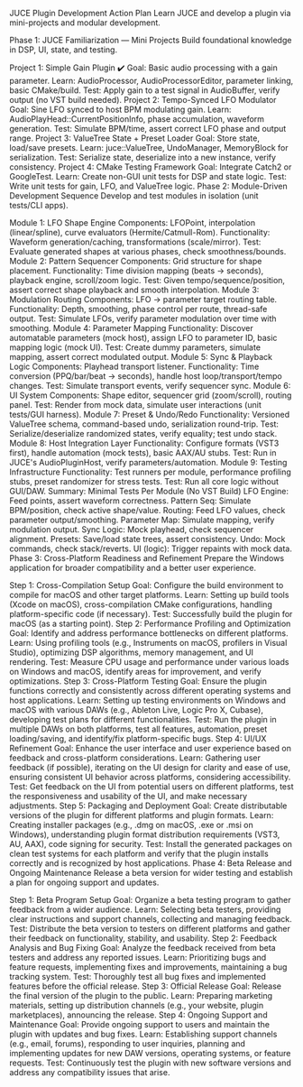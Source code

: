 JUCE Plugin Development Action Plan
Learn JUCE and develop a plugin via mini-projects and modular development.

Phase 1: JUCE Familiarization — Mini Projects
Build foundational knowledge in DSP, UI, state, and testing.

Project 1: Simple Gain Plugin ✔️
Goal: Basic audio processing with a gain parameter.
Learn: AudioProcessor, AudioProcessorEditor, parameter linking, basic CMake/build.
Test: Apply gain to a test signal in AudioBuffer, verify output (no VST build needed).
Project 2: Tempo-Synced LFO Modulator
Goal: Sine LFO synced to host BPM modulating gain.
Learn: AudioPlayHead::CurrentPositionInfo, phase accumulation, waveform generation.
Test: Simulate BPM/time, assert correct LFO phase and output range.
Project 3: ValueTree State + Preset Loader
Goal: Store state, load/save presets.
Learn: juce::ValueTree, UndoManager, MemoryBlock for serialization.
Test: Serialize state, deserialize into a new instance, verify consistency.
Project 4: CMake Testing Framework
Goal: Integrate Catch2 or GoogleTest.
Learn: Create non-GUI unit tests for DSP and state logic.
Test: Write unit tests for gain, LFO, and ValueTree logic.
Phase 2: Module-Driven Development Sequence
Develop and test modules in isolation (unit tests/CLI apps).

Module 1: LFO Shape Engine
Components: LFOPoint, interpolation (linear/spline), curve evaluators (Hermite/Catmull-Rom).
Functionality: Waveform generation/caching, transformations (scale/mirror).
Test: Evaluate generated shapes at various phases, check smoothness/bounds.
Module 2: Pattern Sequencer
Components: Grid structure for shape placement.
Functionality: Time division mapping (beats → seconds), playback engine, scroll/zoom logic.
Test: Given tempo/sequence/position, assert correct shape playback and smooth interpolation.
Module 3: Modulation Routing
Components: LFO → parameter target routing table.
Functionality: Depth, smoothing, phase control per route, thread-safe output.
Test: Simulate LFOs, verify parameter modulation over time with smoothing.
Module 4: Parameter Mapping
Functionality: Discover automatable parameters (mock host), assign LFO to parameter ID, basic mapping logic (mock UI).
Test: Create dummy parameters, simulate mapping, assert correct modulated output.
Module 5: Sync & Playback Logic
Components: Playhead transport listener.
Functionality: Time conversion (PPQ/bar/beat → seconds), handle host loop/transport/tempo changes.
Test: Simulate transport events, verify sequencer sync.
Module 6: UI System
Components: Shape editor, sequencer grid (zoom/scroll), routing panel.
Test: Render from mock data, simulate user interactions (unit tests/GUI harness).
Module 7: Preset & Undo/Redo
Functionality: Versioned ValueTree schema, command-based undo, serialization round-trip.
Test: Serialize/deserialize randomized states, verify equality; test undo stack.
Module 8: Host Integration Layer
Functionality: Configure formats (VST3 first), handle automation (mock tests), basic AAX/AU stubs.
Test: Run in JUCE's AudioPluginHost, verify parameters/automation.
Module 9: Testing Infrastructure
Functionality: Test runners per module, performance profiling stubs, preset randomizer for stress tests.
Test: Run all core logic without GUI/DAW.
Summary: Minimal Tests Per Module (No VST Build)
LFO Engine: Feed points, assert waveform correctness.
Pattern Seq: Simulate BPM/position, check active shape/value.
Routing: Feed LFO values, check parameter output/smoothing.
Parameter Map: Simulate mapping, verify modulation output.
Sync Logic: Mock playhead, check sequencer alignment.
Presets: Save/load state trees, assert consistency.
Undo: Mock commands, check stack/reverts.
UI (logic): Trigger repaints with mock data.
Phase 3: Cross-Platform Readiness and Refinement
Prepare the Windows application for broader compatibility and a better user experience.

Step 1: Cross-Compilation Setup
Goal: Configure the build environment to compile for macOS and other target platforms.
Learn: Setting up build tools (Xcode on macOS), cross-compilation CMake configurations, handling platform-specific code (if necessary).
Test: Successfully build the plugin for macOS (as a starting point).
Step 2: Performance Profiling and Optimization
Goal: Identify and address performance bottlenecks on different platforms.
Learn: Using profiling tools (e.g., Instruments on macOS, profilers in Visual Studio), optimizing DSP algorithms, memory management, and UI rendering.
Test: Measure CPU usage and performance under various loads on Windows and macOS, identify areas for improvement, and verify optimizations.
Step 3: Cross-Platform Testing
Goal: Ensure the plugin functions correctly and consistently across different operating systems and host applications.
Learn: Setting up testing environments on Windows and macOS with various DAWs (e.g., Ableton Live, Logic Pro X, Cubase), developing test plans for different functionalities.
Test: Run the plugin in multiple DAWs on both platforms, test all features, automation, preset loading/saving, and identify/fix platform-specific bugs.
Step 4: UI/UX Refinement
Goal: Enhance the user interface and user experience based on feedback and cross-platform considerations.
Learn: Gathering user feedback (if possible), iterating on the UI design for clarity and ease of use, ensuring consistent UI behavior across platforms, considering accessibility.
Test: Get feedback on the UI from potential users on different platforms, test the responsiveness and usability of the UI, and make necessary adjustments.
Step 5: Packaging and Deployment
Goal: Create distributable versions of the plugin for different platforms and plugin formats.
Learn: Creating installer packages (e.g., .dmg on macOS, .exe or .msi on Windows), understanding plugin format distribution requirements (VST3, AU, AAX), code signing for security.
Test: Install the generated packages on clean test systems for each platform and verify that the plugin installs correctly and is recognized by host applications.
Phase 4: Beta Release and Ongoing Maintenance
Release a beta version for wider testing and establish a plan for ongoing support and updates.

Step 1: Beta Program Setup
Goal: Organize a beta testing program to gather feedback from a wider audience.
Learn: Selecting beta testers, providing clear instructions and support channels, collecting and managing feedback.
Test: Distribute the beta version to testers on different platforms and gather their feedback on functionality, stability, and usability.
Step 2: Feedback Analysis and Bug Fixing
Goal: Analyze the feedback received from beta testers and address any reported issues.
Learn: Prioritizing bugs and feature requests, implementing fixes and improvements, maintaining a bug tracking system.
Test: Thoroughly test all bug fixes and implemented features before the official release.
Step 3: Official Release
Goal: Release the final version of the plugin to the public.
Learn: Preparing marketing materials, setting up distribution channels (e.g., your website, plugin marketplaces), announcing the release.
Step 4: Ongoing Support and Maintenance
Goal: Provide ongoing support to users and maintain the plugin with updates and bug fixes.
Learn: Establishing support channels (e.g., email, forums), responding to user inquiries, planning and implementing updates for new DAW versions, operating systems, or feature requests.
Test: Continuously test the plugin with new software versions and address any compatibility issues that arise.